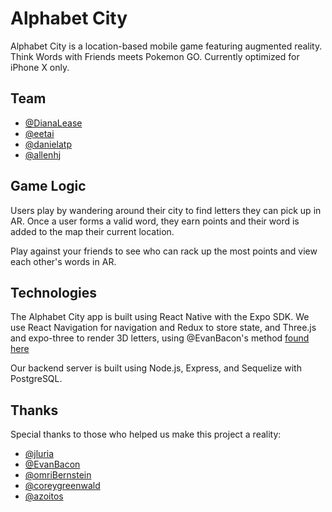# Alphabet City

Alphabet City is a location-based mobile game featuring augmented reality. Think Words with Friends meets Pokemon GO. Currently optimized for iPhone X only.

## Team

- [@DianaLease](http://www.github.com/DianaLease)
- [@eetai](http://www.github.com/eetai)
- [@danielatp](http://www.github.com/danielatp)
- [@allenhj](http://www.github.com/allenhj)

## Game Logic

Users play by wandering around their city to find letters they can pick up in AR. Once a user forms a valid word, they earn points and their word is added to the map their current location.

Play against your friends to see who can rack up the most points and view each other's words in AR.

## Technologies

The Alphabet City app is built using React Native with the Expo SDK. We use React Navigation for navigation and Redux to store state, and Three.js and expo-three to render 3D letters, using @EvanBacon's method [found here](https://github.com/EvanBacon/expo-three-text)

Our backend server is built using Node.js, Express, and Sequelize with PostgreSQL.

## Thanks

Special thanks to those who helped us make this project a reality:

- [@jluria](http://www.github.com/jluria)
- [@EvanBacon](http://www.github.com/EvanBacon)
- [@omriBernstein](http://www.github.com/omriBernstein)
- [@coreygreenwald](http://www.github.com/coreygreenwald)
- [@azoitos](http://www.github.com/azoitos)
